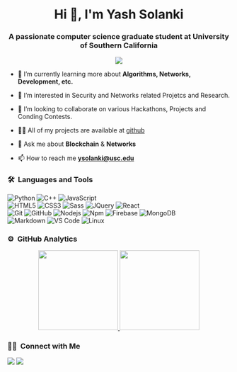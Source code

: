 <h1 align="center">Hi 👋, I'm Yash Solanki</h1>
<h3 align="center">A passionate computer science graduate student at University of Southern California</h3>
	
<p align="center">
  <img src="https://komarev.com/ghpvc/?username=yash07007&color=blueviolet&style=flat">
</p>

- 🌱 I’m currently learning more about **Algorithms, Networks, Development, etc.**

- 👀 I’m interested in Security and Networks related Projetcs and Research.

- 💞️ I’m looking to collaborate on various Hackathons, Projects and Conding Contests.

- 👨‍💻 All of my projects are available at [github](https://github.com/yash07007?tab=repositories)

- 💬 Ask me about **Blockchain** & **Networks**

- 📫 How to reach me **ysolanki@usc.edu**


	
### 🛠 &nbsp;Languages and Tools

![Python](http://img.shields.io/badge/-Python-3776AB?style=for-the-badge&logo=python&logoColor=ffffff)
![C++](https://img.shields.io/badge/C%2B%2B-00599C?style=for-the-badge&logo=c%2B%2B&logoColor=white)
![JavaScript](https://img.shields.io/badge/-JavaScript-%23F7DF1C?style=for-the-badge&logo=javascript&logoColor=000000&labelColor=%23F7DF1C&color=%23FFCE5A)
<br>
![HTML5](https://img.shields.io/badge/-HTML5-%23E44D27?style=for-the-badge&logo=html5&logoColor=ffffff)
![CSS3](https://img.shields.io/badge/-CSS3-%231572B6?style=for-the-badge&logo=css3)
![Sass](https://img.shields.io/badge/-Sass-%23CC6699?style=for-the-badge&logo=sass&logoColor=ffffff)
![JQuery](https://img.shields.io/badge/jQuery-0769AD?style=for-the-badge&logo=jquery&logoColor=white)
![React](https://img.shields.io/badge/-React-61DAFB?style=for-the-badge&logo=react&logoColor=ffffff)
<br>
![Git](https://img.shields.io/badge/-Git-%23F05032?style=for-the-badge&logo=git&logoColor=%23ffffff)
![GitHub](https://img.shields.io/badge/-GitHub-181717?style=for-the-badge&logo=github)
![Nodejs](https://img.shields.io/badge/-Nodejs-339933?style=for-the-badge&logo=Node.js&logoColor=ffffff)
![Npm](https://img.shields.io/badge/-npm-CB3837?style=for-the-badge&logo=npm)
![Firebase](https://img.shields.io/badge/-Firebase-FFCA28?style=for-the-badge&logo=firebase&logoColor=ffffff)
![MongoDB](https://img.shields.io/badge/MongoDB-4EA94B?style=for-the-badge&logo=mongodb&logoColor=white)
<br>
![Markdown](https://img.shields.io/badge/Markdown-000000?style=for-the-badge&logo=markdown&logoColor=white)
![VS Code](http://img.shields.io/badge/-VS%20Code-007ACC?style=for-the-badge&logo=visual-studio-code&logoColor=ffffff)
![Linux](http://img.shields.io/badge/-Linux-0078D6?style=for-the-badge&logo=linux&logoColor=ffffff)
<br/>

### ⚙️ &nbsp;GitHub Analytics

<p align="center">
<a href="https://github.com/yash07007">
  <img height="180em" src="https://github-readme-stats-eight-theta.vercel.app/api?username=yash07007&show_icons=true&theme=algolia&include_all_commits=true&count_private=true"/>
  <img height="180em" src="https://github-readme-stats-eight-theta.vercel.app/api/top-langs/?username=yash07007&layout=compact&langs_count=8&theme=algolia"/>
</a>
</p>

### 🤝🏻 &nbsp;Connect with Me

<p>
<!-- <a href="https://www.yashsolanki.com"><img src="https://img.shields.io/badge/-yashsolanki.com-3423A6?style=for-the-badge&logo=Google-Chrome&logoColor=white"/></a> -->
<a href="https://linkedin.com/in/yash07007"><img src="https://img.shields.io/badge/-Yash Solanki-0077B5?style=flat&logo=Linkedin&logoColor=white"/></a>
<a href="mailto:ysolanki@usc.edu"><img src="https://img.shields.io/badge/-ysolanki@usc.edu-D14836?style=flat&logo=Gmail&logoColor=white"/></a>
<!-- <a href="https://twitter.com/yash07007"><img src="https://img.shields.io/badge/-@yash07007-1877F2?style=flat&logo=Twitter&logoColor=white"/></a> -->
</p>
